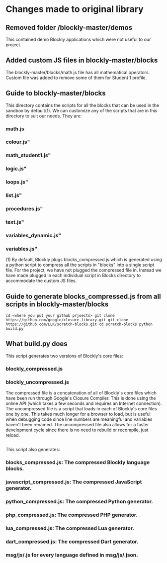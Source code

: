 # Changes made to original library

## Removed folder /blockly-master/demos
This contained demo Blockly applications which were not useful to our project.

## Added custom JS files in blockly-master/blocks
The blockly-master/blocks/math.js file has all mathematical operators.
Custom file was added to remove some of them for Student 1 profile.

## Guide to blockly-master/blocks
This directory contains the scripts for all the blocks that can be used in the sandbox by default(1).
We can customize any of the scripts that are in this directory to suit our needs. They are:
### math.js
### colour.js"
### math_student1.js"
### logic.js"
### loops.js"
### list.js"
### procedures.js"
### text.js"
### variables_dynamic.js"
### variables.js"

(1) By default, Blockly plugs blocks_compressed.js which is generated using a python script to
compress all the scripts in "blocks" into a single script file. For the project, we have not plugged the compressed file in.
Instead we have made plugged in each individual script in Blocks directory to accommodate the custom JS files.

## Guide to generate blocks_compressed.js from all scripts in blockly-master/blocks
``cd <where you put your github prjoects>
git clone https://github.com/google/closure-library.git
git clone https://github.com/LLK/scratch-blocks.git
cd scratch-blocks
python build.py``

## What build.py does
This script generates two versions of Blockly's core files:
###  blockly_compressed.js
###  blockly_uncompressed.js
 The compressed file is a concatenation of all of Blockly's core files which
 have been run through Google's Closure Compiler.  This is done using the
 online API (which takes a few seconds and requires an Internet connection).
 The uncompressed file is a script that loads in each of Blockly's core files
 one by one.  This takes much longer for a browser to load, but is useful
 when debugging code since line numbers are meaningful and variables haven't
 been renamed.  The uncompressed file also allows for a faster development
 cycle since there is no need to rebuild or recompile, just reload.
##
 This script also generates:
###  blocks_compressed.js: The compressed Blockly language blocks.
###   javascript_compressed.js: The compressed JavaScript generator.
###   python_compressed.js: The compressed Python generator.
###   php_compressed.js: The compressed PHP generator.
###  lua_compressed.js: The compressed Lua generator.
###  dart_compressed.js: The compressed Dart generator.
###  msg/js/<LANG>.js for every language <LANG> defined in msg/js/<LANG>.json.
